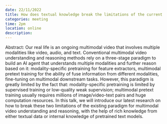 ```yaml
---
date: 22/11/2022
title: How does textual knowledge break the limitations of the current paradigm of multimodal video understanding and reasoning? - Xudong Lin
categories: meeting
time: 2pm
location: online
description:
---
```

Abstract: Our real life is an ongoing multimodal video that involves multiple modalities like video, audio, and text. Conventional multimodal video understanding and reasoning methods rely on a three-stage paradigm to build an AI agent that understands multiple modalities and further reason based on it: modality-specific pretraining for feature extractors, multimodal pretext training for the ability of fuse information from different modalities, fine-tuning on multimodal downstream tasks. However, this paradigm is greatly limited by the fact that: modality-specific pretraining is limited by supervised training or low-quality weak supervision; multimodal pretext training usually requires millions of image/video-text pairs and huge computation resources. In this talk, we will introduce our latest research on how to break these two limitations of the existing paradigm for multimodal video understanding and reasoning, with the help of rich knowledge from either textual data or internal knowledge of pretrained text models. 
